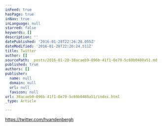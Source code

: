 ```yaml
---
inFeed: true
hasPage: true
inNav: true
inLanguage: null
starred: false
keywords: []
description: ''
datePublished: '2016-01-28T22:26:28.055Z'
dateModified: '2016-01-28T22:26:24.511Z'
title: Twitter
author: []
sourcePath: _posts/2016-01-28-38acaeb9-096b-41f1-8e79-5c69b0480a51.md
published: true
authors: []
publisher:
  name: null
  domain: null
  url: null
  favicon: null
url: 38acaeb9-096b-41f1-8e79-5c69b0480a51/index.html
_type: Article

---
```

https://twitter.com/hvandenbergh